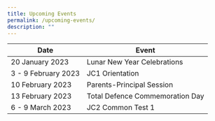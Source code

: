 ```yaml
---
title: Upcoming Events
permalink: /upcoming-events/
description: ""
---
```

| Date | Event |
| --- | --- |
| 20 January 2023 | Lunar New Year Celebrations |
| 3 - 9 February 2023 | JC1 Orientation|
| 10 February 2023 | Parents-Principal Session |
| 13 February 2023 | Total Defence Commemoration Day |
| 6 - 9 March 2023 | JC2 Common Test 1 |